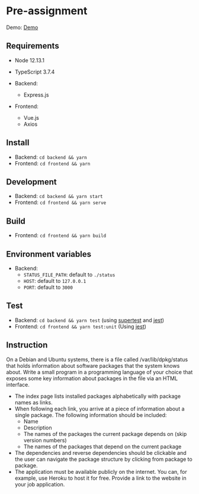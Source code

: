# Pre-assignment

Demo: [Demo](https://frontend.reaktor.jebetech.online/)

## Requirements

- Node 12.13.1
- TypeScript 3.7.4

- Backend:
  + Express.js

- Frontend:
  + Vue.js
  + Axios

## Install
- Backend: `cd backend && yarn`
- Frontend: `cd frontend && yarn`


## Development
- Backend: `cd backend && yarn start`
- Frontend: `cd frontend && yarn serve`

## Build
- Frontend: `cd frontend && yarn build`



## Environment variables
- Backend:
  + `STATUS_FILE_PATH`: default to `./status`
  + `HOST`: default to `127.0.0.1`
  + `PORT`: default to `3000`


## Test
- Backend: `cd backend && yarn test` (using [supertest](https://github.com/visionmedia/supertest) and [jest](https://github.com/facebook/jest))
- Frontend: `cd frontend && yarn test:unit` (Using [jest](https://github.com/facebook/jest))


## Instruction
On a Debian and Ubuntu systems, there is a file called /var/lib/dpkg/status that holds information about software packages that the system knows about. Write a small program in a programming language of your choice that exposes some key information about packages in the file via an HTML interface.

- The index page lists installed packages alphabetically with package names as links.
- When following each link, you arrive at a piece of information about a single package. The following information should be included:
  + Name
  + Description
  + The names of the packages the current package depends on (skip version numbers)
  + The names of the packages that depend on the current package
- The dependencies and reverse dependencies should be clickable and the user can navigate the package structure by clicking from package to package.
- The application must be available publicly on the internet. You can, for example, use Heroku to host it for free. Provide a link to the website in your job application.

